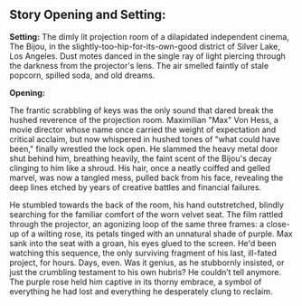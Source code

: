 ## Story Opening and Setting:

**Setting:** The dimly lit projection room of a dilapidated independent cinema, The Bijou, in the slightly-too-hip-for-its-own-good district of Silver Lake, Los Angeles. Dust motes danced in the single ray of light piercing through the darkness from the projector's lens. The air smelled faintly of stale popcorn, spilled soda, and old dreams.

**Opening:**

The frantic scrabbling of keys was the only sound that dared break the hushed reverence of the projection room. Maximilian "Max" Von Hess, a movie director whose name once carried the weight of expectation and critical acclaim, but now whispered in hushed tones of "what could have been," finally wrestled the lock open. He slammed the heavy metal door shut behind him, breathing heavily, the faint scent of the Bijou's decay clinging to him like a shroud. His hair, once a neatly coiffed and gelled marvel, was now a tangled mess, pulled back from his face, revealing the deep lines etched by years of creative battles and financial failures.

He stumbled towards the back of the room, his hand outstretched, blindly searching for the familiar comfort of the worn velvet seat. The film rattled through the projector, an agonizing loop of the same three frames: a close-up of a wilting rose, its petals tinged with an unnatural shade of purple. Max sank into the seat with a groan, his eyes glued to the screen. He'd been watching this sequence, the only surviving fragment of his last, ill-fated project, for hours. Days, even. Was it genius, as he stubbornly insisted, or just the crumbling testament to his own hubris? He couldn’t tell anymore. The purple rose held him captive in its thorny embrace, a symbol of everything he had lost and everything he desperately clung to reclaim.
